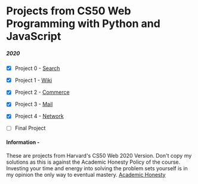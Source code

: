 # Projects from CS50 Web Programming with Python and JavaScript

##### 2020

- [x] Project 0 - [Search](https://cs50.harvard.edu/web/2020/projects/1/wiki/)

- [x] Project 1 - [Wiki](https://cs50.harvard.edu/web/2020/projects/0/search/)

- [x] Project 2 - [Commerce](https://cs50.harvard.edu/web/2020/projects/2/commerce/)

- [x] Project 3 - [Mail](https://cs50.harvard.edu/web/2020/projects/3/mail/)

- [x] Project 4 - [Network](https://cs50.harvard.edu/web/2020/projects/4/network)

- [ ] Final Project

#### Information - 

These are projects from Harvard's CS50 Web 2020 Version. Don't copy my solutions as this is against the Academic Honesty Policy of the course. Investing your time and energy into solving the problem sets yourself is in my opinion the only way to eventual mastery. [Academic Honesty](https://docs.cs50.net/2018/x/syllabus.html#academic-honesty)

